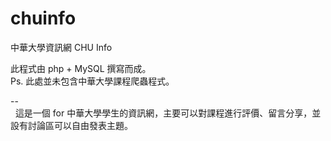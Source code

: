 # chuinfo
中華大學資訊網 CHU Info
  
此程式由 php + MySQL 撰寫而成。  
Ps. 此處並未包含中華大學課程爬蟲程式。  
  
--  
  
這是一個 for 中華大學學生的資訊網，主要可以對課程進行評價、留言分享，並設有討論區可以自由發表主題。
